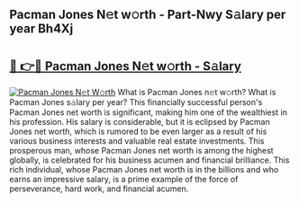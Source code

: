 ## Pacman Jones N𝚎t w𝚘rth - Part-Nwy S𝚊lary per year Bh4Xj

# <h2><a href="http://gc4qj4q.nevu.top/?p=Pacman+Jones">🔗 👉🔴 Pacman Jones N𝚎t w𝚘rth - S𝚊lary</a></h2>

[![Pacman Jones N𝚎t W𝚘rth](https://i.imgur.com/Oavwk0R.jpeg)](http://gc4qj4q.nevu.top/?p=Pacman+Jones)
What is Pacman Jones n𝚎t w𝚘rth? What is Pacman Jones s𝚊lary per year?
This financially successful person's Pacman Jones net worth is significant, making him one of the wealthiest in his profession. His salary is considerable, but it is eclipsed by Pacman Jones net worth, which is rumored to be even larger as a result of his various business interests and valuable real estate investments. This prosperous man, whose Pacman Jones net worth is among the highest globally, is celebrated for his business acumen and financial brilliance. This rich individual, whose Pacman Jones net worth is in the billions and who earns an impressive salary, is a prime example of the force of perseverance, hard work, and financial acumen.
